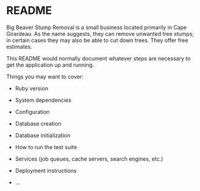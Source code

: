 # README

Big Beaver Stump Removal is a small business located primarily in Cape Girardeau. As the name suggests, they can remove unwanted tree stumps; in certain cases they may also be able to cut down trees. They offer free estimates.

This README would normally document whatever steps are necessary to get the
application up and running.

Things you may want to cover:

* Ruby version

* System dependencies

* Configuration

* Database creation

* Database initialization

* How to run the test suite

* Services (job queues, cache servers, search engines, etc.)

* Deployment instructions

* ...

